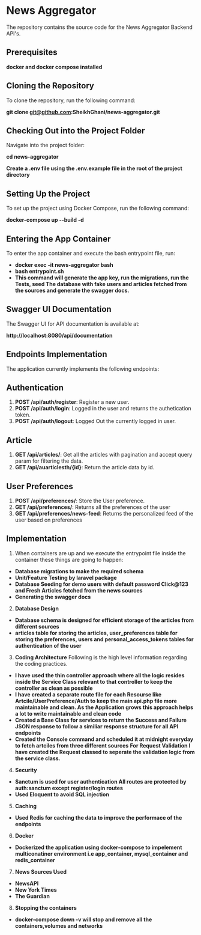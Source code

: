 # News Aggregator

The repository contains the source code for the News Aggregator Backend API's.

## Prerequisites
**docker and docker compose installed**

## Cloning the Repository

To clone the repository, run the following command:

**git clone git@github.com:SheikhGhani/news-aggregator.git**

## Checking Out into the Project Folder

Navigate into the project folder:

**cd news-aggregator**

**Create a .env file using the .env.example file in the root of the project directory**

## Setting Up the Project

To set up the project using Docker Compose, run the following command:

**docker-compose up --build -d**

## Entering the App Container

To enter the app container and execute the bash entrypoint file, run:

- **docker exec -it news-aggregator bash**
- **bash entrypoint.sh**
- **This command will generate the app key, run the migrations, run the Tests, seed The database with fake users and articles fetched from the sources and generate the swagger docs.**

## Swagger UI Documentation

The Swagger UI for API documentation is available at:

**http://localhost:8080/api/documentation**

## Endpoints Implementation

The application currently implements the following endpoints:

## Authentication

1. **POST /api/auth/register**: Register a new user.
2. **POST /api/auth/login**: Logged in the user and returns the authetication token.
3. **POST /api/auth/logout**: Logged Out the currently logged in user.

## Article

1. **GET /api/articles/**: Get all the articles with pagination and accept query param for filtering the data.
2. **GET /api/auarticlesth/{id}**: Return the article data by id.

## User Preferences

1. **POST /api/preferences/**: Store the User preference.
2. **GET /api/preferences/**: Returns all the preferences of the user
2. **GET /api/preferences/news-feed**: Returns the personalized feed of the user based on preferences

## Implementation

1. When containers are up and we execute the entrypoint file inside the container these things are going to happen:
- **Database migrations to make the required schema**
- **Unit/Feature Testing by laravel package**
- **Database Seeding for demo users with default password Click@123 and Fresh Articles fetched from the news sources**
- **Generating the swagger docs**

2. **Database Design**
- **Database schema is designed for efficient storage of the articles from different sources**
- **articles table for storing the articles, user_preferences table for storing the preferences, users and personal_access_tokens tables for authentication of the user**

3. **Coding Architecture**
Following is the high level information regarding the coding practices.
- **I have used the thin controller approach where all the logic resides inside the Service Class relevant to that controller to keep the controller as clean as possible**
- **I have created a separate route file for each Resourse like Artcile/UserPreference/Auth to keep the main api.php file more maintainable and clean. As the Application grows this approach helps a lot to write maintainable and clean code**
- **Created a Base Class for services to return the Success and Failure JSON response to follow a similiar response structure for all API endpoints**
- **Created the Console command and scheduled it at midnight  everyday to fetch artciles from three different sources**
**For Request Validation I have created the Request classed to seperate the validation logic from the service class.**

4. **Security**

- **Sanctum is used for user authentication All routes are protected by auth:sanctum except register/login routes**
- **Used Eloquent to avoid SQL injection**

5. **Caching**

- **Used Redis for caching the data to improve the performace of the endpoints**

6. **Docker**
- **Dockerized the application using docker-compose to impelement multiconatiner environment i.e app_container, mysql_container and redis_container**

7. **News Sources Used**

- **NewsAPI**
- **New York Times**
- **The Guardian**

8. **Stopping the containers**
- **docker-compose down -v will stop and remove all the containers,volumes and networks**